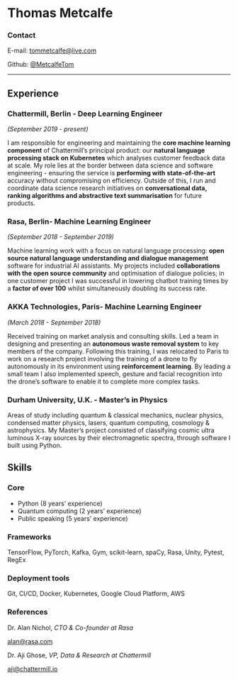 # Thomas Metcalfe

### Contact
E-mail:    tommetcalfe@live.com

Github: [@MetcalfeTom](www.github.com/MetcalfeTom)

---

## Experience
### Chattermill, Berlin - Deep Learning Engineer 
_(September 2019 - present)_

I am responsible for engineering and maintaining the **core machine learning component** of Chattermill’s principal product: our **natural language processing stack on Kubernetes** which analyses customer feedback data at scale.  My role lies at the border between data science and software engineering - ensuring the service is **performing with state-of-the-art** accuracy without compromising on efficiency.
Outside of this, I run and coordinate data science research initiatives on **conversational data, ranking algorithms and abstractive text summarisation** for future products.

### Rasa, Berlin- Machine Learning Engineer 
_(September 2018 - September 2019)_

Machine learning work with a focus on natural language processing: **open source natural language understanding and dialogue management** software for industrial AI assistants.  My projects included **collaborations with the open source community** and optimisation of dialogue policies; in one customer project I was successful in lowering chatbot training times by a **factor of over 100** whilst simultaneously doubling its success rate.

### AKKA Technologies, Paris- Machine Learning Engineer 
_(March 2018 - September 2018)_

Received training on market analysis and consulting skills.  Led a team in designing and presenting an **autonomous waste removal system** to key members of the company.  Following this training, I was relocated to Paris to work on a research project involving the training of a drone to fly autonomously in its environment using **reinforcement learning**.  By leading a small team I also implemented speech, gesture and facial recognition into the drone’s software to enable it to complete more complex tasks.

### Durham University, U.K. - Master’s in Physics
Areas of study including quantum & classical mechanics, nuclear physics, condensed matter physics, lasers, quantum computing, cosmology & astrophysics.  My Master’s project consisted of classifying cosmic ultra luminous X-ray sources by their electromagnetic spectra, through software I built using Python.


## Skills
### Core
- Python (8 years’ experience)
- Quantum computing (2 years’ experience)
- Public speaking (5 years’ experience)

### Frameworks
TensorFlow, PyTorch, Kafka, Gym, scikit-learn, spaCy, Rasa, Unity, Pytest, RegEx

### Deployment tools
Git, CI/CD, Docker, Kubernetes, Google Cloud Platform, AWS

### References
Dr. Alan Nichol, _CTO & Co-founder at Rasa_

alan@rasa.com

Dr. Aji Ghose, _VP, Data & Research at Chattermill_

aji@chattermill.io

